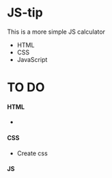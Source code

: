 # JS-tip

This is a more simple JS calculator
- HTML
- CSS
- JavaScript

# TO DO

#### HTML
 - 
#### CSS
 - Create css 

#### JS

